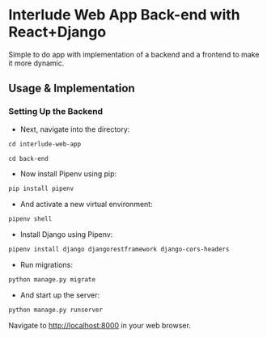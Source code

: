 # Interlude Web App Back-end with React+Django

Simple to do app with implementation of a backend and a frontend to make it more dynamic.

## Usage & Implementation

### Setting Up the Backend

- Next, navigate into the directory:

```markdown
cd interlude-web-app 
```

```markdown
cd back-end
```

- Now install Pipenv using pip:

```markdown
pip install pipenv
```

- And activate a new virtual environment:

```markdown
pipenv shell
```

- Install Django using Pipenv:

```markdown
pipenv install django djangorestframework django-cors-headers
```

- Run migrations:

```markdown
python manage.py migrate
```

- And start up the server:

```markdown
python manage.py runserver
```

Navigate to <http://localhost:8000> in your web browser.
